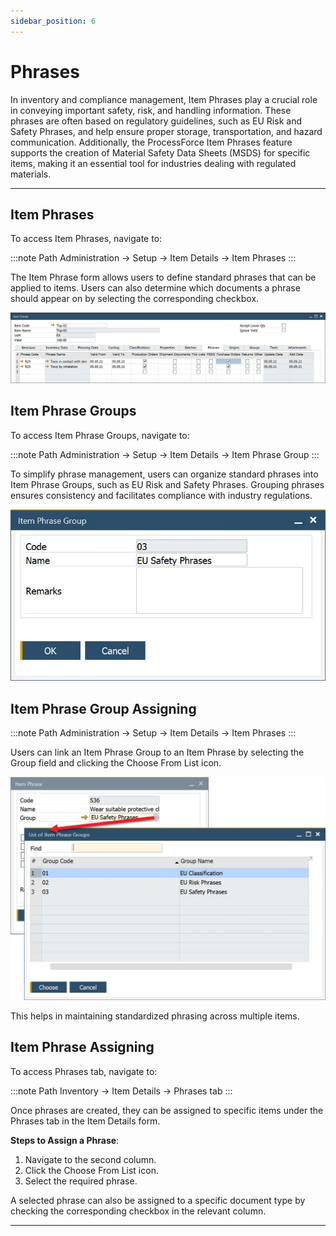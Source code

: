 ```yaml
---
sidebar_position: 6
---
```


# Phrases

In inventory and compliance management, Item Phrases play a crucial role in conveying important safety, risk, and handling information. These phrases are often based on regulatory guidelines, such as EU Risk and Safety Phrases, and help ensure proper storage, transportation, and hazard communication. Additionally, the ProcessForce Item Phrases feature supports the creation of Material Safety Data Sheets (MSDS) for specific items, making it an essential tool for industries dealing with regulated materials.

---

## Item Phrases

To access Item Phrases, navigate to:

:::note Path
    Administration → Setup → Item Details → Item Phrases
:::

The Item Phrase form allows users to define standard phrases that can be applied to items. Users can also determine which documents a phrase should appear on by selecting the corresponding checkbox.

![Item Phrase](./media/item-details-phrases.webp)

## Item Phrase Groups

To access Item Phrase Groups, navigate to:

:::note Path
    Administration → Setup → Item Details → Item Phrase Group
:::

To simplify phrase management, users can organize standard phrases into Item Phrase Groups, such as EU Risk and Safety Phrases. Grouping phrases ensures consistency and facilitates compliance with industry regulations.

![Item Phrase Groups](./media/phrases/item-phrase-groups.webp)

## Item Phrase Group Assigning

:::note Path
    Administration → Setup → Item Details → Item Phrases
:::

Users can link an Item Phrase Group to an Item Phrase by selecting the Group field and clicking the Choose From List icon.

![Assigning](./media/phrases/assigning-phrase-group.webp)

This helps in maintaining standardized phrasing across multiple items.

## Item Phrase Assigning

To access Phrases tab, navigate to:

:::note Path
    Inventory → Item Details → Phrases tab
:::

Once phrases are created, they can be assigned to specific items under the Phrases tab in the Item Details form.

**Steps to Assign a Phrase**:

1. Navigate to the second column.
2. Click the Choose From List icon.
3. Select the required phrase.

A selected phrase can also be assigned to a specific document type by checking the corresponding checkbox in the relevant column.

---
